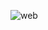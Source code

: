 
![web](https://user-images.githubusercontent.com/73564883/133712864-407a98c1-9a95-4b01-bcea-07a619b6ebaa.JPG)
